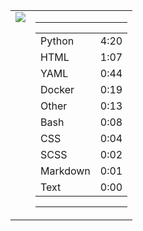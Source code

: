 
<table><tr>
<td valign="top">
  <img src="https://wakatime.com/share/@Aperture/0cd21d5d-ac4f-458d-9c71-d06f479c1297.png" />
</td>

<td valign="top">
  <hr>
  <table>
    <tr><td>Python</td><td>4:20</td></tr><tr><td>HTML</td><td>1:07</td></tr><tr><td>YAML</td><td>0:44</td></tr><tr><td>Docker</td><td>0:19</td></tr><tr><td>Other</td><td>0:13</td></tr><tr><td>Bash</td><td>0:08</td></tr><tr><td>CSS</td><td>0:04</td></tr><tr><td>SCSS</td><td>0:02</td></tr><tr><td>Markdown</td><td>0:01</td></tr><tr><td>Text</td><td>0:00</td></tr>
  </table>
  <hr>
</td>
</tr></table>

